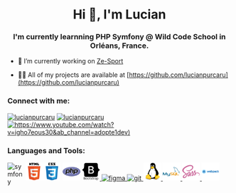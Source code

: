 <h1 align="center">Hi 👋, I'm Lucian</h1>
<h3 align="center">I'm currently learnning PHP Symfony @ Wild Code School in Orléans, France.</h3>

- 🔭 I’m currently working on [Ze-Sport](https://github.com/WildCodeSchool/202209-orleans-php-project-originsdigital)

- 👨‍💻 All of my projects are available at [https://github.com/lucianpurcaru](https://github.com/lucianpurcaru)

<h3 align="left">Connect with me:</h3>
<p align="left">
<a href="https://linkedin.com/in/lucianpurcaru" target="blank"><img align="center" src="https://raw.githubusercontent.com/rahuldkjain/github-profile-readme-generator/master/src/images/icons/Social/linked-in-alt.svg" alt="lucianpurcaru" height="30" width="40" /></a>
<a href="https://instagram.com/lucianpurcaru" target="blank"><img align="center" src="https://raw.githubusercontent.com/rahuldkjain/github-profile-readme-generator/master/src/images/icons/Social/instagram.svg" alt="lucianpurcaru" height="30" width="40" /></a>
<a href="https://www.youtube.com/c/https://www.youtube.com/watch?v=igho7eous30&ab_channel=adopte1dev)" target="blank"><img align="center" src="https://raw.githubusercontent.com/rahuldkjain/github-profile-readme-generator/master/src/images/icons/Social/youtube.svg" alt="https://www.youtube.com/watch?v=igho7eous30&ab_channel=adopte1dev)" height="30" width="40" /></a>
</p>
<h3 align="left">Languages and Tools:</h3>
<p><img src="https://raw.githubusercontent.com/devicons/devicon/master/icons/html5/html5-original-wordmark.svg" alt="html5" width="40" height="40"/></a><img src="https://raw.githubusercontent.com/devicons/devicon/master/icons/css3/css3-original-wordmark.svg" alt="css3" width="40" height="40"/></a>
<img src="https://raw.githubusercontent.com/devicons/devicon/master/icons/php/php-original.svg" alt="php" width="40" height="40"/> </a><a href="https://sass-lang.com" target="_blank" rel="noreferrer"> <img src="https://symfony.com/logos/symfony_black_03.svg" alt="symfony" width="40"
<p align="left"> <a href="https://getbootstrap.com" target="_blank" rel="noreferrer"><img src="https://raw.githubusercontent.com/devicons/devicon/master/icons/bootstrap/bootstrap-plain-wordmark.svg" alt="bootstrap" width="40" height="40"/> </a> <a href="https://www.w3schools.com/css/" target="_blank" rel="noreferrer">  <a href="https://www.figma.com/" target="_blank" rel="noreferrer"> <img src="https://www.vectorlogo.zone/logos/figma/figma-icon.svg" alt="figma" width="40" height="40"/> </a> <a href="https://git-scm.com/" target="_blank" rel="noreferrer"> <img src="https://www.vectorlogo.zone/logos/git-scm/git-scm-icon.svg" alt="git" width="40" height="40"/></a><a href="https://www.w3.org/html/" target="_blank" rel="noreferrer">  <a href="https://www.linux.org/" target="_blank" rel="noreferrer"> <img src="https://raw.githubusercontent.com/devicons/devicon/master/icons/linux/linux-original.svg" alt="linux" width="40" height="40"/> </a> <a href="https://www.mysql.com/" target="_blank" rel="noreferrer"> <img src="https://raw.githubusercontent.com/devicons/devicon/master/icons/mysql/mysql-original-wordmark.svg" alt="mysql" width="40" height="40"/> </a> <a href="https://www.php.net" target="_blank" rel="noreferrer">  <img src="https://raw.githubusercontent.com/devicons/devicon/master/icons/sass/sass-original.svg" alt="sass" width="40" height="40"/> </a> <a  height="40"/> </a> <a href="https://webpack.js.org" target="_blank" rel="noreferrer"> <img src="https://raw.githubusercontent.com/devicons/devicon/d00d0969292a6569d45b06d3f350f463a0107b0d/icons/webpack/webpack-original-wordmark.svg" alt="webpack" width="40" height="40"/></a></p>

